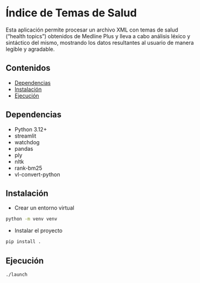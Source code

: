 # Índice de Temas de Salud

Esta aplicación permite procesar un archivo XML con temas de salud (“health topics”) obtenidos de Medline Plus y lleva a
cabo análisis léxico y sintáctico del mismo, mostrando los datos resultantes al usuario de manera legible y agradable.

## Contenidos

- [Dependencias](#Dependencias)
- [Instalación](#Instalación)
- [Ejecución](#Ejecución)

## Dependencias

- Python 3.12+
- streamlit
- watchdog
- pandas
- ply
- nltk
- rank-bm25
- vl-convert-python

## Instalación

- Crear un entorno virtual

```bash
python -m venv venv
```

- Instalar el proyecto

```bash
pip install .
```

## Ejecución

```bash
./launch
```
